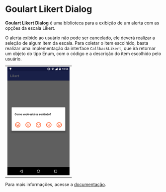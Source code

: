 # Goulart Likert Dialog

**Goulart Likert Dialog** é uma biblioteca para a exibição de um alerta com as opções da escala Likert.

O alerta exibido ao usuário não pode ser cancelado, ele deverá realizar a seleção de algum item da escala. Para coletar o item escolhido, basta realizar uma implementação da interface `CallbackLikert`, que irá retornar um objeto do tipo Enum, com o código e a descrição do item escolhido pelo usuário.

<table><tr><td>
<img src="https://github.com/igoliveira96/goulart_likert_dialog/blob/master/goulartlikert/src/main/res/drawable/print/goulart_likert_preview.png" width="200px" height="350" >
</td></tr></table>

Para mais informações, acesse a [documentação](https://github.com/igoliveira96/goulart_likert_dialog/wiki).
